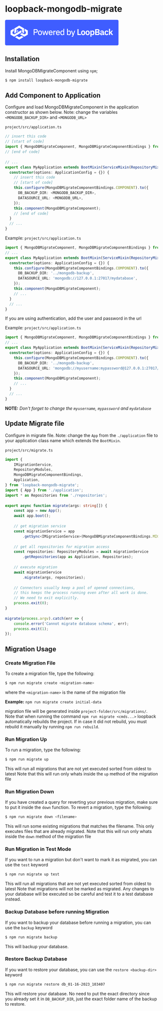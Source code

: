 # loopback-mongodb-migrate

[![LoopBack](https://github.com/loopbackio/loopback-next/raw/master/docs/site/imgs/branding/Powered-by-LoopBack-Badge-(blue)-@2x.png)](http://loopback.io/)

## Installation

Install MongoDBMigrateComponent using `npm`;

```sh
$ npm install loopback-mongodb-migrate
```

## Add Component to Application

Configure and load MongoDBMigrateComponent in the application constructor
as shown below. Note: change the variables `<MONGODB_BACKUP_DIR>` and `<MONGODB_URL>`

`project/src/application.ts`
```ts
// insert this code
// [start of code]
import { MongoDBMigrateComponent, MongoDBMigrateComponentBindings } from 'loopback-mongodb-migrate';
// [end of code]

// ...
export class MyApplication extends BootMixin(ServiceMixin(RepositoryMixin(RestApplication))) {
  constructor(options: ApplicationConfig = {}) {
    // insert this code
    // [start of code]
    this.configure(MongoDBMigrateComponentBindings.COMPONENT).to({
      DB_BACKUP_DIR: <MONGODB_BACKUP_DIR>,
      DATASOURCE_URL: <MONGODB_URL>,
    });
    this.component(MongoDBMigrateComponent);
    // [end of code]
  }
  // ...
}
```

Example: 
`project/src/application.ts`
```ts
import { MongoDBMigrateComponent, MongoDBMigrateComponentBindings } from 'loopback-mongodb-migrate';
// ...
export class MyApplication extends BootMixin(ServiceMixin(RepositoryMixin(RestApplication))) {
  constructor(options: ApplicationConfig = {}) {
    this.configure(MongoDBMigrateComponentBindings.COMPONENT).to({
      DB_BACKUP_DIR: '../mongodb-backup',
      DATASOURCE_URL: 'mongodb://127.0.0.1:27017/mydatabase',
    });
    this.component(MongoDBMigrateComponent);
    // ...
  }
  // ...
}
```

If you are using authentication, add the user and password in the url

Example: 
`project/src/application.ts`
```ts
import { MongoDBMigrateComponent, MongoDBMigrateComponentBindings } from 'loopback-mongodb-migrate';
// ...
export class MyApplication extends BootMixin(ServiceMixin(RepositoryMixin(RestApplication))) {
  constructor(options: ApplicationConfig = {}) {
    this.configure(MongoDBMigrateComponentBindings.COMPONENT).to({
      DB_BACKUP_DIR: '../mongodb-backup',
      DATASOURCE_URL: 'mongodb://myusername:mypassword@127.0.0.1:27017/mydatabase?authSource=admin',
    });
    this.component(MongoDBMigrateComponent);
    // ...
  }
  // ...
}
```

**NOTE:** _Don't forget to change the `myusername`, `mypassword` and `mydatabase`_

## Update Migrate file

Configure in migrate file.
Note: change the `App` from the `./application` file to
your application class name which extends the `BootMixin`.

`project/src/migrate.ts`
```ts
import {
    IMigrationService,
    RepositoryModules,
    MongoDBMigrateComponentBindings,
    Application,
} from 'loopback-mongodb-migrate';
import { App } from './application';
import * as Repositories from './repositories';

export async function migrate(args: string[]) {
    const app = new App();
    await app.boot();

    // get migration service
    const migrationService = app
        .getSync<IMigrationService>(MongoDBMigrateComponentBindings.MIGRATION_SERVICE);

    // get all repositories for migration access
    const repositories: RepositoryModules = await migrationService
        .getRepositories(app as Application, Repositories);

    // execute migration
    await migrationService
        .migrate(args, repositories);

    // Connectors usually keep a pool of opened connections,
    // this keeps the process running even after all work is done.
    // We need to exit explicitly.
    process.exit(0);
}

migrate(process.argv).catch(err => {
    console.error('Cannot migrate database schema', err);
    process.exit(1);
});

```

## Migration Usage

### Create Migration File

To create a migration file, type the following:

```sh
$ npm run migrate create <migration-name>
```
where the `<migration-name>` is the name of the migration file

**Example:** `npm run migrate create initial-data`

migration file will be generated inside `project-folder/src/migrations/`. Note that when running the command `npm run migrate <cmds...>` loopback automatically rebuilds the project. If in case it did not rebuild, you must rebuild it manually by running `npm run rebuild`.

### Run Migration Up

To run a migration, type the following:

```sh
$ npm run migrate up
```
This will run all migrations that are not yet executed sorted from oldest to latest
Note that this will run only whats inside the `up` method of the migration file

### Run Migration Down

If you have created a query for reverting your previous migration,
make sure to put it inside the `down` function.
To revert a migration, type the following:

```sh
$ npm run migrate down <filename>
```
This will run some existing migrations that matches the filename. This only executes files that are already migrated.
Note that this will run only whats inside the `down` method of the migration file

### Run Migration in Test Mode

If you want to run a migration but don't want to mark it as migrated, you can use the `test` keyword

```sh
$ npm run migrate up test
```

This will run all migrations that are not yet executed sorted from oldest to latest
Note that migrations will not be marked as migrated. Any changes to your database will be executed so be careful and test it to a test database instead.

### Backup Database before running Migration

If you want to backup your database before running a migration, you can use the `backup` keyword

```sh
$ npm run migrate backup
```
This will backup your database.

### Restore Backup Database

If you want to restore your database, you can use the `restore <backup-dir>` keyword

```sh
$ npm run migrate restore db_01-16-2023_103407
```
This will restore your database.
No need to put the exact directory since you already set it in `DB_BACKUP_DIR`, just the exact
folder name of the backup to restore.
